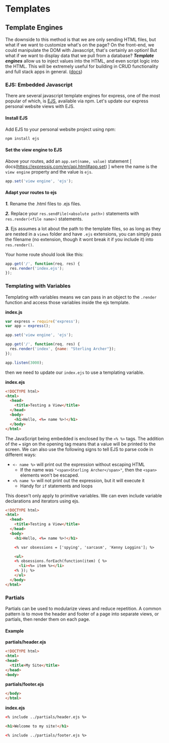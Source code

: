 # Templates

## Template Engines

The downside to this method is that we are only sending HTML files, but what if we want to customize what's on the page? On the front-end, we could manipulate the DOM with Javascript, that's certainly an option! But what if we want to display data that we pull from a database? ***Template engines*** allow us to inject values into the HTML, and even script logic into the HTML. This will be extremely useful for building in CRUD functionality and full stack apps in general. ([docs](https://expressjs.com/en/guide/using-template-engines.html))

### EJS: Embedded Javascript

There are several javascript template engines for express, one of the most popular of which, is [EJS](https://www.npmjs.com/package/ejs), available via npm. Let's update our express personal website views with EJS.

#### Install EJS

Add EJS to your personal website project using npm:

```bash
npm install ejs
```

#### Set the view engine to EJS

Above your routes, add an ```app.set(name, value)``` statement [ docs(https://expressjs.com/en/api.html#app.set) ] where the name is the ```view engine``` property and the value is ```ejs```.

```js
app.set('view engine', 'ejs');
```
#### Adapt your routes to ejs

***1.*** Rename the .html files to .ejs files.

***2.*** Replace your ```res.sendFile(<absolute path>)``` statements with ```res.render(<file name>)``` statements.

***3.*** Ejs assumes a lot about the path to the template files, so as long as they are nested in a ```views``` folder and have ```.ejs``` extensions, you can simply pass the filename (no extension, though it wont break it if you include it) into ```res.render()```.

Your home route should look like this:
```js
app.get('/', function(req, res) {
  res.render('index.ejs');
});
```

### Templating with Variables

Templating with variables means we can pass in an object to the `.render` function and access those variables inside the ejs template.

**index.js**
```js
var express = require('express');
var app = express();

app.set('view engine', 'ejs');

app.get('/', function(req, res) {
  res.render('index', {name: "Sterling Archer"});
});

app.listen(3000);
```

then we need to update our `index.ejs` to use a templating variable.

**index.ejs**
```html
<!DOCTYPE html>
<html>
  <head>
    <title>Testing a View</title>
  </head>
  <body>
    <h1>Hello, <%= name %>!</h1>
  </body>
</html>
```

The JavaScript being embedded is enclosed by the `<% %>` tags. The addition of the `=` sign on the opening tag means that a value will be printed to the screen. We can also use the following signs to tell EJS to parse code in different ways:

* `<- name %>` will print out the expression without escaping HTML
  * If the name was `"<span>Sterling Archer</span>"`, then the `<span>` elements won't be escaped.
* `<% name %>` will not print out the expression, but it will execute it
  * Handy for `if` statements and loops

This doesn't only apply to primitive variables. We can even include variable declarations and iterators using ejs.

```html
<!DOCTYPE html>
<html>
  <head>
    <title>Testing a View</title>
  </head>
  <body>
    <h1>Hello, <%= name %>!</h1>

    <% var obsessions = ['spying', 'sarcasm', 'Kenny Loggins']; %>

    <ul>
    <% obsessions.forEach(function(item) { %>
      <li><%= item %></li>
    <% }); %>
    </ul>
  </body>
</html>
```

### Partials

Partials can be used to modularize views and reduce repetition. A common pattern is to move the header and footer of a page into separate views, or partials, then render them on each page.

#### Example

**partials/header.ejs**
```html
<!DOCTYPE html>
<html>
<head>
  <title>My Site</title>
</head>
<body>
```

**partials/footer.ejs**
```html
</body>
</html>
```

**index.ejs**
```html
<% include ../partials/header.ejs %>

<h1>Welcome to my site!</h1>

<% include ../partials/footer.ejs %>
```
